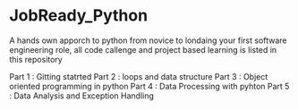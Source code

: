 # JobReady_Python


A hands own apporch to python from novice to londaing your first software engineering role, all code callenge and project based learning is listed in this repository 

Part 1 : Gitting statrted
Part 2 : loops and data structure 
Part 3 : Object oriented programming in python 
Part 4 : Data Processing with pyhton 
Part 5 : Data Analysis and Exception Handling 
 
